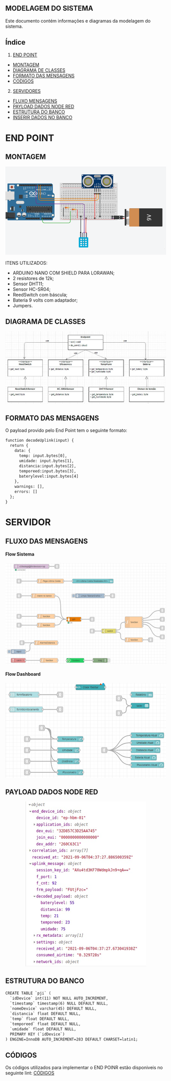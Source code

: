 ## MODELAGEM DO SISTEMA
Este documento contém informações e diagramas da modelagem do sistema.

<!-- ÍNDICE -->
## Índice
 
1. [END POINT](https://github.com/HBM-Control/HBM-Control/blob/main/Documentos/modelagem.md#end-point)


  - [MONTAGEM](https://github.com/HBM-Control/HBM-Control/blob/main/Documentos/modelagem.md#montagem)
  - [DIAGRAMA DE CLASSES](https://github.com/HBM-Control/HBM-Control/blob/main/Documentos/modelagem.md#diagrama-de-classes)
  - [FORMATO DAS MENSAGENS](https://github.com/HBM-Control/HBM-Control/blob/main/Documentos/modelagem.md#formato-das-mensagens)
  - [CODIGOS](https://github.com/HBM-Control/HBM-Control/blob/main/Documentos/modelagem.md#códigos)
  
2. [SERVIDORES](https://github.com/HBM-Control/HBM-Control/blob/main/Documentos/modelagem.md#servidor)
  - [FLUXO MENSAGENS](https://github.com/HBM-Control/HBM-Control/blob/main/Documentos/modelagem.md#fluxo-das-mensagens)
  - [PAYLOAD DADOS NODE RED](https://github.com/HBM-Control/HBM-Control/blob/main/Documentos/modelagem.md#payload-dados-node-red)
  - [ESTRUTURA DO BANCO](https://github.com/HBM-Control/HBM-Control/blob/main/Documentos/modelagem.md#estrutura-do-banco)
  - [INSERIR DADOS NO BANCO](https://github.com/HBM-Control/HBM-Control/blob/main/Documentos/modelagem.md#inserir-dados-no-banco)

  <h1>END POINT</h1>
  
  ## MONTAGEM
  
  <p align="center">
  <img src="https://github.com/HBM-Control/HBM-Control/blob/main/Documentos/imagens/montagem.png" />
</p>

ITENS UTILIZADOS:
 - ARDUINO NANO COM SHIELD PARA LORAWAN;
 - 2 resistores de 12k;
 - Sensor DHT11;
 - Sensor HC-SR04;
 - ReedSwitch com báscula;
 - Bateria 9 volts com adaptador;
 - Jumpers.

  
  ## DIAGRAMA DE CLASSES
  
  <p align="center">
  <img src="https://github.com/HBM-Control/HBM-Control/blob/main/Documentos/imagens/endpoint_classes.JPG" />
</p>
  
  ## FORMATO DAS MENSAGENS
  O payload provido pelo End Point tem o seguinte formato:
~~~
function decodeUplink(input) {
  return {
    data: {
      temp: input.bytes[0],
      umidade: input.bytes[1],
      distancia:input.bytes[2],
      temporeed:input.bytes[3],
      baterylevel:input.bytes[4]
    },
    warnings: [],
    errors: []
  };
}
~~~

<h1>SERVIDOR</h1>

## FLUXO DAS MENSAGENS

#### Flow Sistema

<p align="center">
  <img src="https://github.com/HBM-Control/HBM-Control/blob/main/Documentos/imagens/FlowSistema.png" />
</p>

#### Flow Dashboard

<p align="center">
  <img src="https://github.com/HBM-Control/HBM-Control/blob/main/Documentos/imagens/FlowDashBoard.png" />
</p>

## PAYLOAD DADOS NODE RED

<p align="center">
  <img src="https://github.com/HBM-Control/HBM-Control/blob/main/Documentos/imagens/PayloadRecebido.png" />
</p>

## ESTRUTURA DO BANCO

~~~
CREATE TABLE `pji` (
  `idDevice` int(11) NOT NULL AUTO_INCREMENT,
  `timestamp` timestamp(6) NULL DEFAULT NULL,
  `nomeDevice` varchar(45) DEFAULT NULL,
  `distancia` float DEFAULT NULL,
  `temp` float DEFAULT NULL,
  `temporeed` float DEFAULT NULL,
  `umidade` float DEFAULT NULL,
  PRIMARY KEY (`idDevice`)
) ENGINE=InnoDB AUTO_INCREMENT=283 DEFAULT CHARSET=latin1;
~~~

## CÓDIGOS
Os códigos utilizados para implementar o END POINR estão disponiveis no seguinte lint: [CÓDIGOS](https://github.com/HBM-Control/HBM-Control/tree/main/codigos/endpoint)

